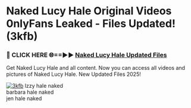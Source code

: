# Naked Lucy Hale Original Videos 0nlyFans Leaked - Files Updated! (3kfb)

<h3>🔴 CLICK HERE 🌐==►► <a href="https://tinyurl.com/up5wt9bj" rel="nofollow">Naked Lucy Hale Updated Files</a></h3>

Get Naked Lucy Hale and all content. Now you can access all videos and pictures of Naked Lucy Hale. New Updated Files 2025!

[![3kfb](https://i.imgur.com/ABiUzMV.gif)](https://tinyurl.com/up5wt9bj)
lzzy hale naked<br>
barbara hale naked<br>
jen hale naked
